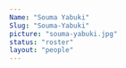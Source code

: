 ```yaml
---
Name: "Souma Yabuki"
Slug: "Souma-Yabuki"
picture: "souma-yabuki.jpg"
status: "roster"
layout: "people"
---
```

